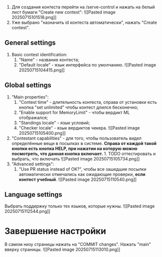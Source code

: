 1. Для создания контеста перейти на /serve-control и нажать на белый лист бумаги "Create new contest":
![[Pasted image 20250715101518.png]]
2. Уже выбрано "назначить id контеста автоматически", нажать "Create contest".
## General settings

1. Basic contest identification:
	1. "Name" - название контеста;
	2. "Default locale" - язык интерфейса по умолчанию.
	![[Pasted image 20250715104415.png]]
## Global settings 

1. "Main properties":
	1. "Contest time" - длительность контеста, справа от установки есть кнопка "set unlimited" чтобы контест длился бесконечно;
	2. "Enable support for MemoryLimit" - чтобы вердикт ML отображался;
	3. "Standings locale" - язык условий;
	4. "Checker locale" - язык вердиктов чекера.
	![[Pasted image 20250715105400.png]]
2. "Contestant capabilities" - для того, чтобы пользователь видел определённые вещи в посылках в системе. **Справа от каждой такой кнопки есть кнопка HELP, при нажатии на которую можно посмотреть, что данная кнопка включает.**
		1. TODO оттестировать и выбрать, что включать
	![[Pasted image 20250715105734.png]]
3. "Advanced settings":
	1. "Use PR status instead of OK?", чтобы все зашедшие посылки автоматически отмечались как ожидающие проверки, **если контест учебный**.
	![[Pasted image 20250715110540.png]]
## Language settings

Выбрать поддержку только тех языков, которые нужны.
![[Pasted image 20250715112544.png]]

# Завершение настройки

В самом низу страницы нажать на "COMMIT changes".
Нажать "main" вверху страницы.
![[Pasted image 20250715113010.png]]
